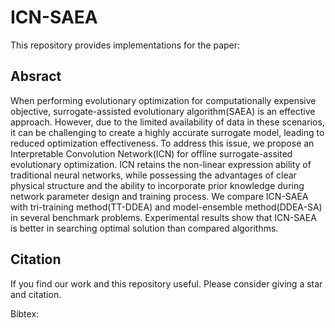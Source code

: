 # ICN-SAEA

This repository provides implementations for the paper:

## Absract

When performing evolutionary optimization for computationally expensive objective, surrogate-assisted evolutionary algorithm(SAEA) is an effective approach. However, due to the limited availability of data in these scenarios, it can be challenging to create a highly accurate surrogate model, leading to reduced optimization effectiveness. To address this issue, we propose an Interpretable Convolution Network(ICN) for offline surrogate-assited evolutionary optimization. ICN retains the non-linear expression ability of traditional neural networks, while possessing the advantages of clear physical structure and the ability to incorporate prior knowledge during network parameter design and training process. We compare ICN-SAEA with tri-training method(TT-DDEA) and model-ensemble method(DDEA-SA) in several benchmark problems. Experimental results show that ICN-SAEA is better in searching optimal solution than compared algorithms.

## Citation

If you find our work and this repository useful. Please consider giving a star and citation.

Bibtex:
